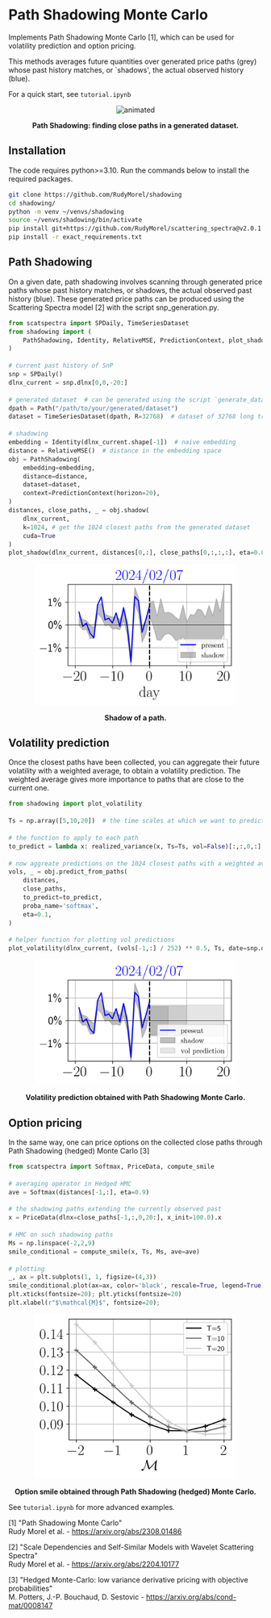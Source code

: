 # Path Shadowing Monte Carlo

Implements Path Shadowing Monte Carlo [1], which can be used for volatility prediction and option pricing.

This methods averages future quantities over generated price paths (grey) whose past history matches, or `shadows', the actual observed history (blue).

For a quick start, see `tutorial.ipynb`

<p align="center">
    <img src="./illustration/anim_shadowing.gif" alt="animated" width="400px"/>
</p>
<p align="center">
    <b>Path Shadowing: finding close paths in a generated dataset.</b>
</p>


## Installation 
The code requires python>=3.10. Run the commands below to install the required packages.

```bash
git clone https://github.com/RudyMorel/shadowing
cd shadowing/
python -m venv ~/venvs/shadowing
source ~/venvs/shadowing/bin/activate
pip install git+https://github.com/RudyMorel/scattering_spectra@v2.0.1
pip install -r exact_requirements.txt
```

## Path Shadowing 

On a given date, path shadowing involves scanning through generated price paths whose past history matches, or shadows, the actual observed past history (blue). These generated price paths can be produced using the Scattering Spectra model [2] with the script snp_generation.py.


```python
from scatspectra import SPDaily, TimeSeriesDataset
from shadowing import (
    PathShadowing, Identity, RelativeMSE, PredictionContext, plot_shadow
)

# current past history of SnP
snp = SPDaily()
dlnx_current = snp.dlnx[0,0,-20:]

# generated dataset  # can be generated using the script `generate_dataset.py`
dpath = Path("/path/to/your/generated/dataset")
dataset = TimeSeriesDataset(dpath, R=32768)  # dataset of 32768 long trajectories

# shadowing
embedding = Identity(dlnx_current.shape[-1])  # naive embedding
distance = RelativeMSE()  # distance in the embedding space 
obj = PathShadowing(
    embedding=embedding,
    distance=distance,
    dataset=dataset,
    context=PredictionContext(horizon=20),
)
distances, close_paths, _ = obj.shadow(
    dlnx_current,
    k=1024, # get the 1024 closest paths from the generated dataset
    cuda=True
)
plot_shadow(dlnx_current, distances[0,:], close_paths[0,:,:,:], eta=0.09, date=snp.dts[-1], color='blue');
```

<div align="center">
    <img src="illustration/shadowing.png" alt="Shadow of a path" width="400px"/>
</div>
<p align="center">
    <b>Shadow of a path.</b>
</p>

## Volatility prediction

Once the closest paths have been collected, you can aggregate their future volatility 
with a weighted average, to obtain a volatility prediction. The weighted average 
gives more importance to paths that are close to the current one. 

```python
from shadowing import plot_volatility

Ts = np.array([5,10,20])  # the time scales at which we want to predict the volatility

# the function to apply to each path 
to_predict = lambda x: realized_variance(x, Ts=Ts, vol=False)[:,:,0,:]

# now aggreate predictions on the 1024 closest paths with a weighted average
vols, _ = obj.predict_from_paths(
    distances,
    close_paths,
    to_predict=to_predict,
    proba_name='softmax',
    eta=0.1,
)

# helper function for plotting vol predictions
plot_volatility(dlnx_current, (vols[-1,:] / 252) ** 0.5, Ts, date=snp.dts[-1], color='blue')
```

<div align="center">
    <img src="illustration/vol_prediction.png" alt="Volatility prediction" title="Volatility prediction" width="400px"/>
</div>
<p align="center">
    <b>Volatility prediction obtained with Path Shadowing Monte Carlo.</b>
</p>

## Option pricing 

In the same way, one can price options on the collected close paths through 
Path Shadowing (hedged) Monte Carlo [3]

```python
from scatspectra import Softmax, PriceData, compute_smile

# averaging operator in Hedged HMC
ave = Softmax(distances[-1,:], eta=0.9)

# the shadowing paths extending the currently observed past
x = PriceData(dlnx=close_paths[-1,:,0,20:], x_init=100.0).x

# HMC on such shadowing paths
Ms = np.linspace(-2,2,9)
smile_conditional = compute_smile(x, Ts, Ms, ave=ave)

# plotting
_, ax = plt.subplots(1, 1, figsize=(4,3))
smile_conditional.plot(ax=ax, color='black', rescale=True, legend=True)
plt.xticks(fontsize=20); plt.yticks(fontsize=20)
plt.xlabel(r"$\mathcal{M}$", fontsize=20);
```

<p align="center">
    <img src="./illustration/smile.png" alt="Conditional smile" title="Conditional smile" width="400px"/>
</p>
<p align="center">
    <b>Option smile obtained through Path Shadowing (hedged) Monte Carlo.</b>
</p>

See `tutorial.ipynb` for more advanced examples.


[1] "Path Shadowing Monte Carlo" \
Rudy Morel et al. - https://arxiv.org/abs/2308.01486

[2] "Scale Dependencies and Self-Similar Models with Wavelet Scattering Spectra" \
Rudy Morel et al. - https://arxiv.org/abs/2204.10177

[3] "Hedged Monte-Carlo: low variance derivative pricing with objective probabilities" \
M. Potters, J.-P. Bouchaud, D. Sestovic - https://arxiv.org/abs/cond-mat/0008147



